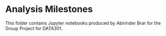 # Analysis Milestones

This folder contains Jupyter notebooks produced by Abirinder Brar for the Group Project for DATA301.